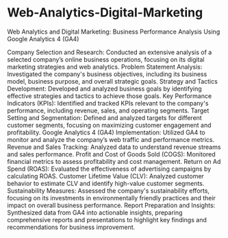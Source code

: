 # Web-Analytics-Digital-Marketing
Web Analytics and Digital Marketing: Business Performance Analysis Using Google Analytics 4 (GA4)

Company Selection and Research: Conducted an extensive analysis of a selected company’s online business operations, focusing on its digital marketing strategies and web analytics.
Problem Statement Analysis: Investigated the company's business objectives, including its business model, business purpose, and overall strategic goals.
Strategy and Tactics Development: Developed and analyzed business goals by identifying effective strategies and tactics to achieve those goals.
Key Performance Indicators (KPIs): Identified and tracked KPIs relevant to the company's performance, including revenue, sales, and operating segments.
Target Setting and Segmentation: Defined and analyzed targets for different customer segments, focusing on maximizing customer engagement and profitability.
Google Analytics 4 (GA4) Implementation: Utilized GA4 to monitor and analyze the company’s web traffic and performance metrics.
    Revenue and Sales Tracking: Analyzed data to understand revenue streams and sales performance.
    Profit and Cost of Goods Sold (COGS): Monitored financial metrics to assess profitability and cost management.
    Return on Ad Spend (ROAS): Evaluated the effectiveness of advertising campaigns by calculating ROAS.
    Customer Lifetime Value (CLV): Analyzed customer behavior to estimate CLV and identify high-value customer segments.
    Sustainability Measures: Assessed the company's sustainability efforts, focusing on its investments in environmentally friendly practices and their impact on overall business performance.
Report Preparation and Insights: Synthesized data from GA4 into actionable insights, preparing comprehensive reports and presentations to highlight key findings and recommendations for business improvement.

